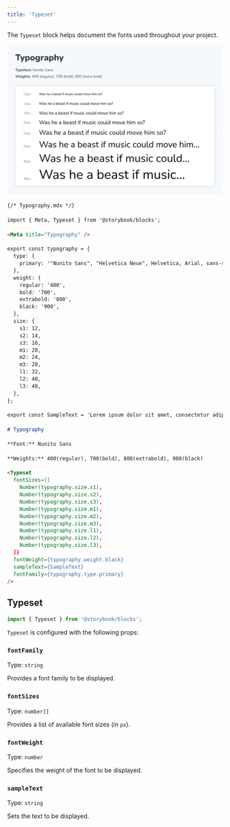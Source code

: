 ```yaml
---
title: 'Typeset'
---
```


<YouTubeCallout id="tyNIspWhFyU" title="Storybook for Design Systems - Typeset Doc Block" params='start=73' />

The `Typeset` block helps document the fonts used throughout your project.

![Screenshot of Typeset block](./doc-block-typeset.png)

<!-- prettier-ignore-start -->

```md
{/* Typography.mdx */}

import { Meta, Typeset } from '@storybook/blocks';

<Meta title="Typography" />

export const typography = {
  type: {
    primary: '"Nunito Sans", "Helvetica Neue", Helvetica, Arial, sans-serif',
  },
  weight: {
    regular: '400',
    bold: '700',
    extrabold: '800',
    black: '900',
  },
  size: {
    s1: 12,
    s2: 14,
    s3: 16,
    m1: 20,
    m2: 24,
    m3: 28,
    l1: 32,
    l2: 40,
    l3: 48,
  },
};

export const SampleText = 'Lorem ipsum dolor sit amet, consectetur adipiscing elit.';

# Typography

**Font:** Nunito Sans

**Weights:** 400(regular), 700(bold), 800(extrabold), 900(black)

<Typeset
  fontSizes={[
    Number(typography.size.s1),
    Number(typography.size.s2),
    Number(typography.size.s3),
    Number(typography.size.m1),
    Number(typography.size.m2),
    Number(typography.size.m3),
    Number(typography.size.l1),
    Number(typography.size.l2),
    Number(typography.size.l3),
  ]}
  fontWeight={typography.weight.black}
  sampleText={SampleText}
  fontFamily={typography.type.primary}
/>
```

<!-- prettier-ignore-end -->

## Typeset

```js
import { Typeset } from '@storybook/blocks';
```

`Typeset` is configured with the following props:

### `fontFamily`

Type: `string`

Provides a font family to be displayed.

### `fontSizes`

Type: `number[]`

Provides a list of available font sizes (in `px`).

### `fontWeight`

Type: `number`

Specifies the weight of the font to be displayed.

### `sampleText`

Type: `string`

Sets the text to be displayed.
